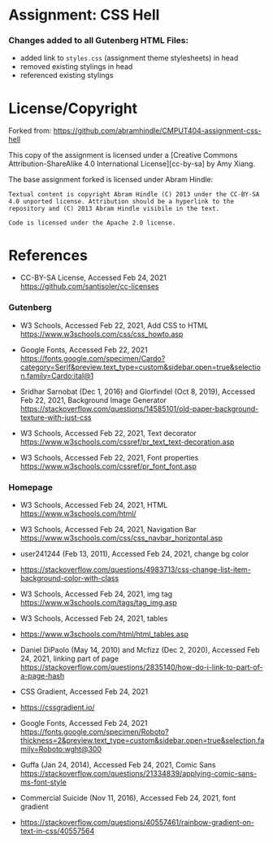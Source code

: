 # Assignment: CSS Hell

### Changes added to all Gutenberg HTML Files:

- added link to `styles.css` (assignment theme stylesheets) in head
- removed existing stylings in head
- referenced existing stylings

# License/Copyright

Forked from: https://github.com/abramhindle/CMPUT404-assignment-css-hell

This copy of the assignment is licensed under a
[Creative Commons Attribution-ShareAlike 4.0 International License][cc-by-sa] by Amy Xiang.

The base assignment forked is licensed under Abram Hindle:

```
Textual content is copyright Abram Hindle (C) 2013 under the CC-BY-SA
4.0 unported license. Attribution should be a hyperlink to the
repository and (C) 2013 Abram Hindle visibile in the text.

Code is licensed under the Apache 2.0 license.
```

# References

- CC-BY-SA License, Accessed Feb 24, 2021
  https://github.com/santisoler/cc-licenses

### Gutenberg

- W3 Schools, Accessed Feb 22, 2021, Add CSS to HTML
  https://www.w3schools.com/css/css_howto.asp

- Google Fonts, Accessed Feb 22, 2021
  https://fonts.google.com/specimen/Cardo?category=Serif&preview.text_type=custom&sidebar.open=true&selection.family=Cardo:ital@1

- Sridhar Sarnobat (Dec 1, 2016) and Glorfindel (Oct 8, 2019), Accessed Feb 22, 2021, Background Image Generator
  https://stackoverflow.com/questions/14585101/old-paper-background-texture-with-just-css

- W3 Schools, Accessed Feb 22, 2021, Text decorator
  https://www.w3schools.com/cssref/pr_text_text-decoration.asp

- W3 Schools, Accessed Feb 22, 2021, Font properties
  https://www.w3schools.com/cssref/pr_font_font.asp

### Homepage

- W3 Schools, Accessed Feb 24, 2021, HTML
  https://www.w3schools.com/html/

- W3 Schools, Accessed Feb 24, 2021, Navigation Bar
  https://www.w3schools.com/css/css_navbar_horizontal.asp

- user241244 (Feb 13, 2011), Accessed Feb 24, 2021, change bg color
- https://stackoverflow.com/questions/4983713/css-change-list-item-background-color-with-class

- W3 Schools, Accessed Feb 24, 2021, img tag
  https://www.w3schools.com/tags/tag_img.asp

- W3 Schools, Accessed Feb 24, 2021, tables
- https://www.w3schools.com/html/html_tables.asp

- Daniel DiPaolo (May 14, 2010) and Mcfizz (Dec 2, 2020), Accessed Feb 24, 2021, linking part of page
  https://stackoverflow.com/questions/2835140/how-do-i-link-to-part-of-a-page-hash

- CSS Gradient, Accessed Feb 24, 2021
- https://cssgradient.io/

- Google Fonts, Accessed Feb 24, 2021
  https://fonts.google.com/specimen/Roboto?thickness=2&preview.text_type=custom&sidebar.open=true&selection.family=Roboto:wght@300

- Guffa (Jan 24, 2014), Accessed Feb 24, 2021, Comic Sans
  https://stackoverflow.com/questions/21334839/applying-comic-sans-ms-font-style

- Commercial Suicide (Nov 11, 2016), Accessed Feb 24, 2021, font gradient
- https://stackoverflow.com/questions/40557461/rainbow-gradient-on-text-in-css/40557564
